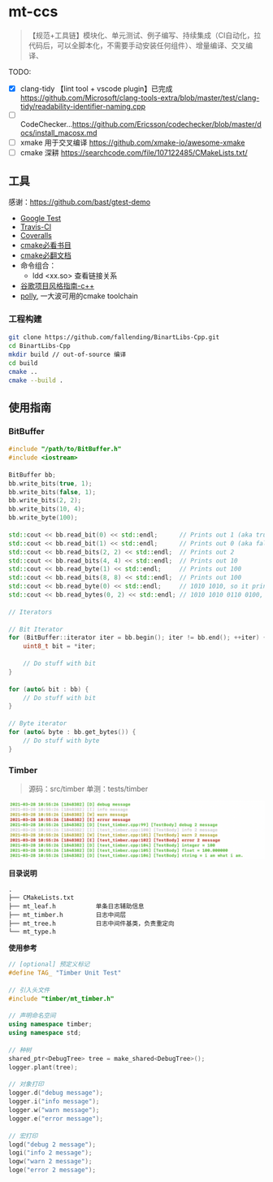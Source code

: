 # mt-ccs

> 【规范+工具链】模块化、单元测试、例子编写、持续集成（CI自动化，拉代码后，可以全脚本化，不需要手动安装任何组件）、增量编译、交叉编译、


TODO:

- [x] clang-tidy 【lint tool + vscode plugin】已完成 https://github.com/Microsoft/clang-tools-extra/blob/master/test/clang-tidy/readability-identifier-naming.cpp
- [ ] CodeChecker...https://github.com/Ericsson/codechecker/blob/master/docs/install_macosx.md
- [ ] xmake 用于交叉编译 https://github.com/xmake-io/awesome-xmake
- [ ] cmake 深耕 https://searchcode.com/file/107122485/CMakeLists.txt/

## 工具

感谢：https://github.com/bast/gtest-demo

- [Google Test](https://github.com/google/googletest/blob/master/googletest/docs/primer.md)
- [Travis-CI](https://docs.travis-ci.com/)
- [Coveralls](https://coveralls.io/)
- [cmake必看书目](https://github.com/xiaoweiChen/CMake-Cookbook/blob/master/SUMMARY.md)
- [cmake必翻文档](https://cmake.org/cmake/help/v3.19/command/configure_file.html)
- 命令组合：
  - ldd <xx.so><executable> 查看链接关系
- [谷歌项目风格指南-c++](https://zh-google-styleguide.readthedocs.io/en/latest/google-cpp-styleguide/naming/#macro-names)
- [polly](https://polly.readthedocs.io/en/latest/toolchains/android.html), 一大波可用的cmake toolchain

### 工程构建

```bash
git clone https://github.com/fallending/BinartLibs-Cpp.git
cd BinartLibs-Cpp
mkdir build // out-of-source 编译
cd build
cmake ..
cmake --build .
```
## 使用指南

### BitBuffer

```c++
#include "/path/to/BitBuffer.h"
#include <iostream>

BitBuffer bb;
bb.write_bits(true, 1);
bb.write_bits(false, 1);
bb.write_bits(2, 2);
bb.write_bits(10, 4);
bb.write_byte(100);

std::cout << bb.read_bit(0) << std::endl;      // Prints out 1 (aka true)
std::cout << bb.read_bit(1) << std::endl;      // Prints out 0 (aka false)
std::cout << bb.read_bits(2, 2) << std::endl;  // Prints out 2
std::cout << bb.read_bits(4, 4) << std::endl;  // Prints out 10
std::cout << bb.read_byte(1) << std::endl;     // Prints out 100
std::cout << bb.read_bits(8, 8) << std::endl;  // Prints out 100
std::cout << bb.read_byte(0) << std::endl;     // 1010 1010, so it prints out 170
std::cout << bb.read_bytes(0, 2) << std::endl; // 1010 1010 0110 0100, so it prints out 43620

// Iterators

// Bit Iterator
for (BitBuffer::iterator iter = bb.begin(); iter != bb.end(); ++iter) {
    uint8_t bit = *iter;

    // Do stuff with bit
}

for (auto& bit : bb) {
    // Do stuff with bit
}

// Byte iterator
for (auto& byte : bb.get_bytes()) {
    // Do stuff with byte
}
```

### Timber
> 源码：src/timber
> 单测：tests/timber

![timber-sample](./doc/images/timber-sample.png)

**目录说明**

```
.
├── CMakeLists.txt
├── mt_leaf.h           单条日志辅助信息
├── mt_timber.h         日志中间层
├── mt_tree.h           日志中间件基类，负责重定向
└── mt_type.h
```

**使用参考**

```cpp
// [optional] 预定义标记
#define TAG_ "Timber Unit Test"

// 引入头文件
#include "timber/mt_timber.h"

// 声明命名空间
using namespace timber;
using namespace std;

// 种树
shared_ptr<DebugTree> tree = make_shared<DebugTree>();
logger.plant(tree);

// 对象打印
logger.d("debug message");
logger.i("info message");
logger.w("warn message");
logger.e("error message");

// 宏打印
logd("debug 2 message");
logi("info 2 message");
logw("warn 2 message");
loge("error 2 message");
```
